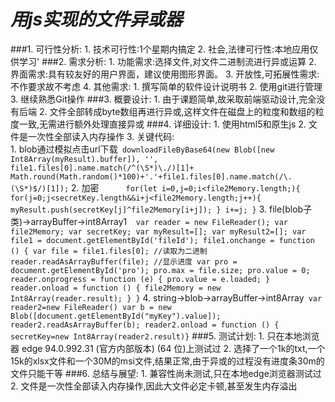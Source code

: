 # ***用js实现的文件异或器***
###1. 可行性分析:
       1. 技术可行性:1个星期内搞定
       2. 社会,法律可行性:本地应用仅供学习'
###2. 需求分析:
       1. 功能需求:选择文件,对文件二进制流进行异或运算
       2. 界面需求:具有较友好的用户界面，建议使用图形界面。
       3. 开放性,可拓展性需求:不作要求故不考虑
       4. 其他需求:
          1. 撰写简单的软件设计说明书
          2. 使用git进行管理
          3. 继续熟悉Git操作
###3. 概要设计:
       1. 由于课题简单,故采取前端驱动设计,完全没有后端
       2. 文件全部转成byte数组再进行异或,这样文件在磁盘上的粒度和数组的粒度一致,无需进行额外处理直接异或
###4. 详细设计:
       1. 使用html5和原生js
       2. 文件是一次性全部读入内存操作
       3. 关键代码:    
          1. blob通过模拟点击url下载` downloadFileByBase64(new Blob([new Int8Array(myResult).buffer]), '', file1.files[0].name.match(/^(\S*)\./)[1]+
             Math.round(Math.random()*100)+'.'+file1.files[0].name.match(/\.(\S*)$/)[1]);`
          2. 加密``      for(let i=0,j=0;i<file2Memory.length;){
              for(j=0;j<secretKey.length&&i+j<file2Memory.length;j++){
              myResult.push(secretKey[j]^file2Memory[i+j]);
              }
              i+=j;
              }``
          3. file(blob子类)->arrayBuffer->int8Array1``  var reader = new FileReader();
             var file2Memory;
             var secretKey;
             var myResult=[];
             var myResult2=[];
             var file1 = document.getElementById('fileId');
             file1.onchange = function () {
             var file = file1.files[0];
             //读取为二进制
             reader.readAsArrayBuffer(file);
             //显示进度
             var pro = document.getElementById('pro');
             pro.max = file.size;
             pro.value = 0;
             reader.onprogress = function (e) {
             pro.value = e.loaded;
             }
             reader.onload = function () {
             file2Memory = new Int8Array(reader.result);
             }
             }``
          4. string->blob->arrayBuffer->int8Array`` var reader2=new FileReader() var b = new Blob([document.getElementById("myKey").value]);
             reader2.readAsArrayBuffer(b);
             reader2.onload = function () {
             secretKey=new Int8Array(reader2.result)}``
###5. 测试计划:
       1. 只在本地浏览器 edge 94.0.992.31 (官方内部版本) (64 位)上测试过
       2. 选择了一个1k的txt,一个15k的xlsx文件和一个30M的msi文件,结果正常,由于异或的过程没有进度条30m的文件只能干等
###6. 总结与展望:
       1. 兼容性尚未测试,只在本地edge浏览器测试过
       2. 文件是一次性全部读入内存操作,因此大文件必定卡顿,甚至发生内存溢出
